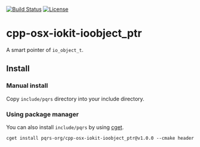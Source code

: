 [![Build Status](https://travis-ci.org/pqrs-org/cpp-osx-iokit-ioobject_ptr.svg?branch=master)](https://travis-ci.org/pqrs-org/cpp-osx-iokit-ioobject_ptr)
[![License](https://img.shields.io/badge/license-Boost%20Software%20License-blue.svg)](https://github.com/pqrs-org/cpp-osx-iokit-ioobject_ptr/blob/master/LICENSE.md)

# cpp-osx-iokit-ioobject_ptr

A smart pointer of `io_object_t`.

## Install

### Manual install

Copy `include/pqrs` directory into your include directory.

### Using package manager

You can also install `include/pqrs` by using [cget](https://github.com/pfultz2/cget).

```shell
cget install pqrs-org/cpp-osx-iokit-ioobject_ptr@v1.0.0 --cmake header
```
